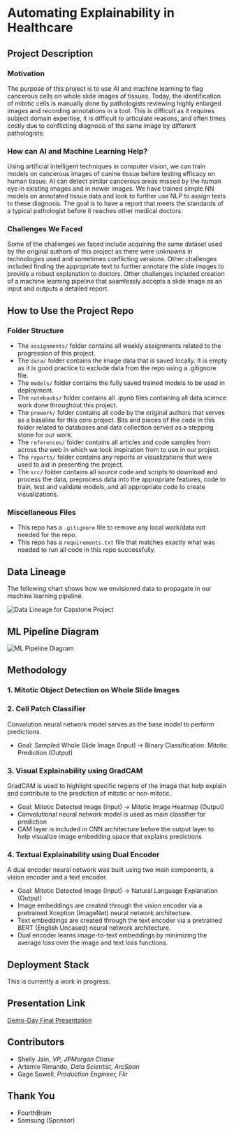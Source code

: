 # Automating Explainability in Healthcare

## Project Description
### Motivation
The purpose of this project is to use AI and machine learning to flag cancerous cells on whole slide images of tissues. 
Today, the identification of mitotic cells is manually done by pathologists reviewing highly enlarged images and recording
annotations in a tool. This is difficult as it requires subject domain expertise, it is difficult to articulate reasons,
and often times costly due to conflicting diagnosis of the same image by different pathologists.

### How can AI and Machine Learning Help?
Using artificial intelligent techniques in computer vision, we can train models on cancerous images of canine tissue before
testing efficacy on human tissue. AI can detect similar cancerous areas missed by the human eye in existing images and in
newer images. We have trained simple NN models on annotated tissue data and look to further use NLP to assign texts to these
diagnosis. The goal is to have a report that meets the standards of a typical pathologist before it reaches other medical doctors.

### Challenges We Faced
Some of the challenges we faced include acquiring the same dataset used by the original authors of this project as there
were unknowns in technologies used and sometimes conflicting versions. Other challenges included finding the appropriate text
to further annotate the slide images to provide a robust explanation to doctors. Other challenges included creation of a
machine learning pipeline that seamlessly accepts a slide image as an input and outputs a detailed report.

## How to Use the Project Repo
### Folder Structure
- The `assignments/` folder contains all weekly assignments related to the progression of this project.
- The `data/` folder contains the image data that is saved locally. It is empty as it is good practice to exclude data from
the repo using a .gitignore file.
- The `models/` folder contains the fully saved trained models to be used in deployment.
- The `notebooks/` folder contains all .ipynb files containing all data science work done throughout this project.
- The `prework/` folder contains all code by the original authors that serves as a baseline for this core project.
Bits and pieces of the code in this folder related to databases and data collection served as a stepping stone for our work.
- The `references/` folder contains all articles and code samples from across the web in which we took inspiration from to use in our project.
- The `reports/` folder contains any reports or visualizations that were used to aid in presenting the project.
- The `src/` folder contains all source code and scripts to download and process the data, preprocess data into the appropriate features,
code to train, test and validate models, and all appropriate code to create visualizations.
### Miscellaneous Files
- This repo has a `.gitignore` file to remove any local work/data not needed for the repo.
- This repo has a `requirements.txt` file that matches exactly what was needed to run all code in this repo successfully.

## Data Lineage
The following chart shows how we envisioned data to propagate in our machine learning pipeline.

![Data Lineage for Capstone Project](data_lineage.png)

## ML Pipeline Diagram

![ML Pipeline Diagram](ml_pipeline.png)

## Methodology
### 1. Mitotic Object Detection on Whole Slide Images

### 2. Cell Patch Classifier
Convolution neural network model serves as the base model to perform predictions.
- Goal: Sampled Whole Slide Image (Input) -> Binary Classification: Mitotic Prediction (Output)

### 3. Visual Explainability using GradCAM
GradCAM is used to highlight specific regions of the image that help explain and contribute to the prediction of mitotic or non-mitotic.
- Goal: Mitotic Detected Image (Input) -> Mitotic Image Heatmap (Output)
- Convolutional neural network model is used as main classifier for prediction
- CAM layer is included in CNN architecture before the output layer to help visualize image embedding space that explains predictions

### 4. Textual Explainability using Dual Encoder
A dual encoder neural network was built using two main components, a vision encoder and a text encoder. 
- Goal: Mitotic Detected Image (Input) -> Natural Language Explanation (Output) 
- Image embeddings are created through the vision encoder via a pretrained Xception (ImageNet) neural network architecture.
- Text embeddings are created through the text encoder via a pretrained BERT (English Uncased) neural network architecture.
- Dual encoder learns image-to-text embeddings by minimizing the average loss over the image and text loss functions. 

## Deployment Stack

This is currently a work in progress.

## Presentation Link

[Demo-Day Final Presentation](https://docs.google.com/presentation/d/1qVjWvsBBks1P_PwFxf3sq1w35kqOuX_a/edit?usp=sharing&ouid=105719478312012717747&rtpof=true&sd=true)

## Contributors
- Shelly Jain, *VP, JPMorgan Chase*
- Artemio Rimando, *Data Scientist, ArcSpan*
- Gage Sowell, *Production Engineer, Flir*

## Thank You
- FourthBrain
- Samsung (Sponsor)
